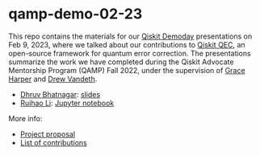 # qamp-demo-02-23

This repo contains the materials for our [Qiskit Demoday](https://github.com/Qiskit/feedback/wiki/Qiskit-DemoDays) presentations on Feb 9, 2023, where we talked about our contributions to [Qiskit QEC](https://github.com/qiskit-community/qiskit-qec), an open-source framework for quantum error correction. The presentations summarize the work we have completed during the Qiskit Advocate Mentorship Program (QAMP) Fall 2022, under the supervision of [Grace Harper](https://github.com/grace-harper-ibm) and [Drew Vandeth](https://github.com/dsvandet).

- [Dhruv Bhatnagar](https://github.com/dhruvbhq): [slides](Qiskit_demo_day_Dhruv.pdf)
- [Ruihao Li](https://github.com/ruihao-li): [Jupyter notebook](ruihao_demo.ipynb)

More info: 

- [Project proposal](https://github.com/qiskit-advocate/qamp-fall-22/issues/15)
- [List of contributions](https://github.com/qiskit-advocate/qamp-fall-22/issues/15#issuecomment-1349246731)
